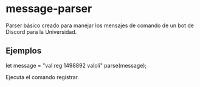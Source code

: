 # message-parser
Parser básico creado para manejar los mensajes de comando de un bot de Discord para la Universidad.


## Ejemplos
let message = "val reg 1498892 valoli"
parse(message);

Ejecuta el comando registrar.
